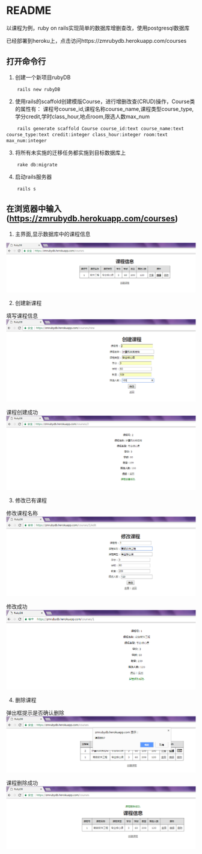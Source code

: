 # README

以课程为例，ruby on rails实现简单的数据库增删查改，使用postgresql数据库

已经部署到heroku上，点击访问https://zmrubydb.herokuapp.com/courses

## 打开命令行
1. 创建一个新项目rubyDB   
```
	rails new rubyDB
```
2. 使用rails的scaffold创建模版Course，进行增删改查(CRUD)操作，Course类的属性有：
    课程号course_id,课程名称course_name,课程类型course_type,学分credit,学时class_hour,地点room,限选人数max_num
```
    rails generate scaffold Course course_id:text course_name:text course_type:text credit:integer class_hour:integer room:text max_num:integer          
```
3. 将所有未实施的迁移任务都实施到目标数据库上
```
	rake db:migrate
```
4. 启动rails服务器
```
    rails s
```

## 在浏览器中输入 (https://zmrubydb.herokuapp.com/courses)

1. 主界面,显示数据库中的课程信息
	
<img src="/lib/1.png">

2. 创建新课程

填写课程信息
<img src="/lib/2.png">

课程创建成功
<img src="/lib/3.png">

3. 修改已有课程

修改课程名称
<img src="/lib/4.png">

修改成功
<img src="/lib/5.png">

4. 删除课程

弹出框提示是否确认删除
<img src="/lib/6.png">

课程删除成功
<img src="/lib/7.png">



